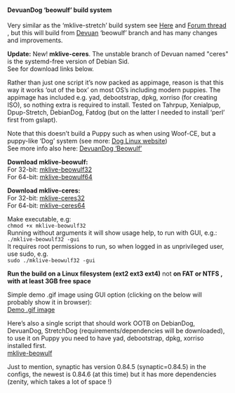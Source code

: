 #### DevuanDog ‘beowulf’ build system

Very similar as the ‘mklive-stretch’ build system see [Here](https://github.com/DebianDog/MakeLive/blob/gh-pages/README-Stretch.md) and [Forum thread](http://murga-linux.com/puppy/viewtopic.php?t=111199) , but this will build from [Devuan](https://devuan.org/) ‘beowulf’ branch and has many changes and improvements.   

**Update:** New! **mklive-ceres**. The unstable branch of Devuan named "ceres" is the systemd-free version of Debian Sid.   
See for download links below.  

Rather than just one script it’s now packed as appimage, reason is that this way it works ‘out of the box’ on most OS’s including modern puppies. The appimage has included e.g. yad, debootstrap, dpkg, xorriso (for creating ISO), so nothing extra is required to install. Tested on Tahrpup, Xenialpup, Dpup-Stretch, DebianDog, Fatdog (but on the latter I needed to install ‘perl’ first from gslapt).

Note that this doesn’t build a Puppy such as when using Woof-CE, but a puppy-like ‘Dog’ system (see more: [Dog Linux website](https://debiandog.github.io/doglinux/))  
See more info also here: [DevuanDog ‘Beowulf’](http://murga-linux.com/puppy/viewtopic.php?t=115124)

**Download mklive-beowulf:**  
For 32-bit: [mklive-beowulf32](https://debiandog.github.io/MakeLive/mklive-beowulf32)  
For 64-bit: [mklive-beowulf64](https://debiandog.github.io/MakeLive/mklive-beowulf64)   
  
**Download mklive-ceres:**    
For 32-bit: [mklive-ceres32](https://debiandog.github.io/MakeLive/mklive-ceres32)  
For 64-bit: [mklive-ceres64](https://debiandog.github.io/MakeLive/mklive-ceres64)


Make executable, e.g:  
`chmod +x mklive-beowulf32`  
Running without arguments it will show usage help, to run with GUI, e.g.:  
`./mklive-beowulf32 -gui`  
It requires root permissions to run, so when logged in as unprivileged user, use sudo, e.g.  
`sudo ./mklive-beowulf32 -gui`  

**Run the build on a Linux filesystem (ext2 ext3 ext4)** not **on FAT or NTFS , with at least 3GB free space**

Simple demo .gif image using GUI option (clicking on the below will probably show it in browser):  
[Demo .gif image](https://debiandog.github.io/MakeLive/build-beowulf-demo.gif)

Here’s also a single script that should work OOTB on DebianDog, DevuanDog, StretchDog (requirements/dependencies will be downloaded), to use it on Puppy you need to have yad, debootstrap, dpkg, xorriso installed first.  
[mklive-beowulf](https://debiandog.github.io/MakeLive/mklive-beowulf)

Just to mention, synaptic has version 0.84.5 (synaptic=0.84.5) in the configs, the newest is 0.84.6 (at this time) but it has more dependencies (zenity, which takes a lot of space !)
